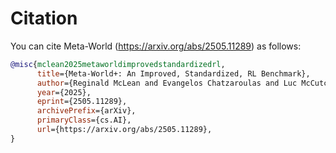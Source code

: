 # Citation

You can cite Meta-World (https://arxiv.org/abs/2505.11289) as follows:

```bibtex
@misc{mclean2025metaworldimprovedstandardizedrl,
      title={Meta-World+: An Improved, Standardized, RL Benchmark}, 
      author={Reginald McLean and Evangelos Chatzaroulas and Luc McCutcheon and Frank Röder and Tianhe Yu and Zhanpeng He and K. R. Zentner and Ryan Julian and J K Terry and Isaac Woungang and Nariman Farsad and Pablo Samuel Castro},
      year={2025},
      eprint={2505.11289},
      archivePrefix={arXiv},
      primaryClass={cs.AI},
      url={https://arxiv.org/abs/2505.11289}, 
}
```
